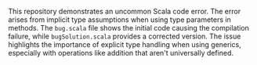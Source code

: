 This repository demonstrates an uncommon Scala code error. The error arises from implicit type assumptions when using type parameters in methods.  The `bug.scala` file shows the initial code causing the compilation failure, while `bugSolution.scala` provides a corrected version.  The issue highlights the importance of explicit type handling when using generics, especially with operations like addition that aren't universally defined.